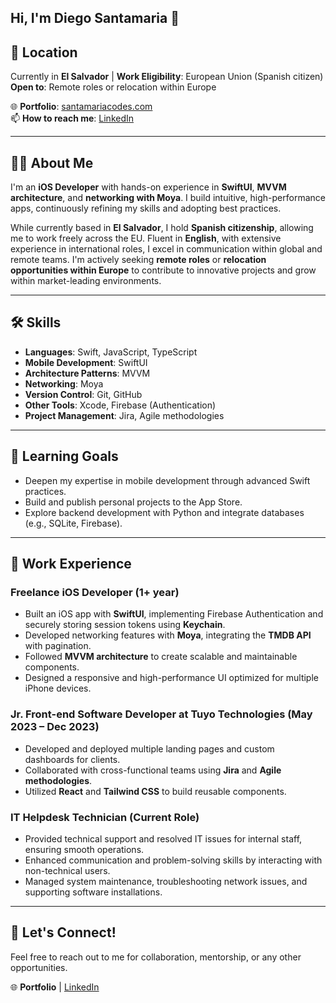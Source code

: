 ## Hi, I'm Diego Santamaria 👋

## 📍 Location  
Currently in **El Salvador** | **Work Eligibility**: European Union (Spanish citizen)  
**Open to**: Remote roles or relocation within Europe  

🌐 **Portfolio**: [santamariacodes.com](https://www.santamariacodes.com)  
📫 **How to reach me**: [LinkedIn](https://www.linkedin.com/in/diego-santamaria-miguel/)

---

## 👨‍💻 About Me  
I'm an **iOS Developer** with hands-on experience in **SwiftUI**, **MVVM architecture**, and **networking with Moya**. I build intuitive, high-performance apps, continuously refining my skills and adopting best practices.

While currently based in **El Salvador**, I hold **Spanish citizenship**, allowing me to work freely across the EU. Fluent in **English**, with extensive experience in international roles, I excel in communication within global and remote teams. I'm actively seeking **remote roles** or **relocation opportunities within Europe** to contribute to innovative projects and grow within market-leading environments.

---

## 🛠 Skills  
- **Languages**: Swift, JavaScript, TypeScript  
- **Mobile Development**: SwiftUI  
- **Architecture Patterns**: MVVM  
- **Networking**: Moya  
- **Version Control**: Git, GitHub  
- **Other Tools**: Xcode, Firebase (Authentication)  
- **Project Management**: Jira, Agile methodologies  

---

## 🌱 Learning Goals  
- Deepen my expertise in mobile development through advanced Swift practices.  
- Build and publish personal projects to the App Store.  
- Explore backend development with Python and integrate databases (e.g., SQLite, Firebase).

---

## 💼 Work Experience  
### Freelance iOS Developer (1+ year)  
- Built an iOS app with **SwiftUI**, implementing Firebase Authentication and securely storing session tokens using **Keychain**.  
- Developed networking features with **Moya**, integrating the **TMDB API** with pagination.  
- Followed **MVVM architecture** to create scalable and maintainable components.  
- Designed a responsive and high-performance UI optimized for multiple iPhone devices.

### Jr. Front-end Software Developer at Tuyo Technologies (May 2023 – Dec 2023)  
- Developed and deployed multiple landing pages and custom dashboards for clients.  
- Collaborated with cross-functional teams using **Jira** and **Agile methodologies**.  
- Utilized **React** and **Tailwind CSS** to build reusable components.

### IT Helpdesk Technician (Current Role)  
- Provided technical support and resolved IT issues for internal staff, ensuring smooth operations.  
- Enhanced communication and problem-solving skills by interacting with non-technical users.  
- Managed system maintenance, troubleshooting network issues, and supporting software installations.

---

## 📣 Let's Connect!  
Feel free to reach out to me for collaboration, mentorship, or any other opportunities.  

🌐 **Portfolio** | [LinkedIn](https://www.linkedin.com/in/diego-santamaria-miguel)
